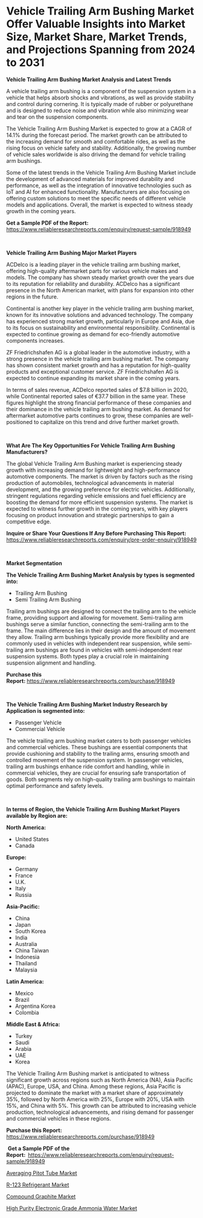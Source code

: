 <p><h1>Vehicle Trailing Arm Bushing Market Offer Valuable Insights into Market Size, Market Share, Market Trends, and Projections Spanning from 2024 to 2031</h1></p><p><strong>Vehicle Trailing Arm Bushing Market Analysis and Latest Trends</strong></p>
<p><p>A vehicle trailing arm bushing is a component of the suspension system in a vehicle that helps absorb shocks and vibrations, as well as provide stability and control during cornering. It is typically made of rubber or polyurethane and is designed to reduce noise and vibration while also minimizing wear and tear on the suspension components.</p><p>The Vehicle Trailing Arm Bushing Market is expected to grow at a CAGR of 14.1% during the forecast period. The market growth can be attributed to the increasing demand for smooth and comfortable rides, as well as the rising focus on vehicle safety and stability. Additionally, the growing number of vehicle sales worldwide is also driving the demand for vehicle trailing arm bushings.</p><p>Some of the latest trends in the Vehicle Trailing Arm Bushing Market include the development of advanced materials for improved durability and performance, as well as the integration of innovative technologies such as IoT and AI for enhanced functionality. Manufacturers are also focusing on offering custom solutions to meet the specific needs of different vehicle models and applications. Overall, the market is expected to witness steady growth in the coming years.</p></p>
<p><strong>Get a Sample PDF of the Report:&nbsp;</strong> <a href="https://www.reliableresearchreports.com/enquiry/request-sample/918949">https://www.reliableresearchreports.com/enquiry/request-sample/918949</a></p>
<p>&nbsp;</p>
<p><strong>Vehicle Trailing Arm Bushing Major Market Players</strong></p>
<p><p>ACDelco is a leading player in the vehicle trailing arm bushing market, offering high-quality aftermarket parts for various vehicle makes and models. The company has shown steady market growth over the years due to its reputation for reliability and durability. ACDelco has a significant presence in the North American market, with plans for expansion into other regions in the future.</p><p>Continental is another key player in the vehicle trailing arm bushing market, known for its innovative solutions and advanced technology. The company has experienced strong market growth, particularly in Europe and Asia, due to its focus on sustainability and environmental responsibility. Continental is expected to continue growing as demand for eco-friendly automotive components increases.</p><p>ZF Friedrichshafen AG is a global leader in the automotive industry, with a strong presence in the vehicle trailing arm bushing market. The company has shown consistent market growth and has a reputation for high-quality products and exceptional customer service. ZF Friedrichshafen AG is expected to continue expanding its market share in the coming years.</p><p>In terms of sales revenue, ACDelco reported sales of $7.8 billion in 2020, while Continental reported sales of €37.7 billion in the same year. These figures highlight the strong financial performance of these companies and their dominance in the vehicle trailing arm bushing market. As demand for aftermarket automotive parts continues to grow, these companies are well-positioned to capitalize on this trend and drive further market growth.</p></p>
<p>&nbsp;</p>
<p><strong>What Are The Key Opportunities For Vehicle Trailing Arm Bushing Manufacturers?</strong></p>
<p><p>The global Vehicle Trailing Arm Bushing market is experiencing steady growth with increasing demand for lightweight and high-performance automotive components. The market is driven by factors such as the rising production of automobiles, technological advancements in material development, and the growing preference for electric vehicles. Additionally, stringent regulations regarding vehicle emissions and fuel efficiency are boosting the demand for more efficient suspension systems. The market is expected to witness further growth in the coming years, with key players focusing on product innovation and strategic partnerships to gain a competitive edge.</p></p>
<p><strong>Inquire or Share Your Questions If Any Before Purchasing This Report:</strong> <a href="https://www.reliableresearchreports.com/enquiry/pre-order-enquiry/918949">https://www.reliableresearchreports.com/enquiry/pre-order-enquiry/918949</a></p>
<p>&nbsp;</p>
<p><strong>Market Segmentation</strong></p>
<p><strong>The Vehicle Trailing Arm Bushing Market Analysis by types is segmented into:</strong></p>
<p><ul><li>Trailing Arm Bushing</li><li>Semi Trailing Arm Bushing</li></ul></p>
<p><p>Trailing arm bushings are designed to connect the trailing arm to the vehicle frame, providing support and allowing for movement. Semi-trailing arm bushings serve a similar function, connecting the semi-trailing arm to the frame. The main difference lies in their design and the amount of movement they allow. Trailing arm bushings typically provide more flexibility and are commonly used in vehicles with independent rear suspension, while semi-trailing arm bushings are found in vehicles with semi-independent rear suspension systems. Both types play a crucial role in maintaining suspension alignment and handling.</p></p>
<p><strong>Purchase this Report:&nbsp;</strong><a href="https://www.reliableresearchreports.com/purchase/918949">https://www.reliableresearchreports.com/purchase/918949</a></p>
<p>&nbsp;</p>
<p><strong>The Vehicle Trailing Arm Bushing Market Industry Research by Application is segmented into:</strong></p>
<p><ul><li>Passenger Vehicle</li><li>Commercial Vehicle</li></ul></p>
<p><p>The vehicle trailing arm bushing market caters to both passenger vehicles and commercial vehicles. These bushings are essential components that provide cushioning and stability to the trailing arms, ensuring smooth and controlled movement of the suspension system. In passenger vehicles, trailing arm bushings enhance ride comfort and handling, while in commercial vehicles, they are crucial for ensuring safe transportation of goods. Both segments rely on high-quality trailing arm bushings to maintain optimal performance and safety levels.</p></p>
<p>&nbsp;</p>
<p><strong>In terms of Region, the Vehicle Trailing Arm Bushing Market Players available by Region are:</strong></p>
<p>
    <p> <strong> North America: </strong>
        <ul>
            <li>United States</li>
            <li>Canada</li>
        </ul>
        </p> 
    <p> <strong> Europe: </strong>
        <ul>
            <li>Germany</li>
            <li>France</li>
            <li>U.K.</li>
            <li>Italy</li>
            <li>Russia</li>
        </ul>
        </p> 
    <p> <strong> Asia-Pacific: </strong>
        <ul>
            <li>China</li>
            <li>Japan</li>
            <li>South Korea</li>
            <li>India</li>
            <li>Australia</li>
            <li>China Taiwan</li>
            <li>Indonesia</li>
            <li>Thailand</li>
            <li>Malaysia</li>
        </ul>
        </p> 
    <p> <strong> Latin America: </strong>
        <ul>
            <li>Mexico</li>
            <li>Brazil</li>
            <li>Argentina Korea</li>
            <li>Colombia</li>
        </ul>
        </p> 
    <p> <strong> Middle East & Africa: </strong>
        <ul>
            <li>Turkey</li>
            <li>Saudi</li>
            <li>Arabia</li>
            <li>UAE</li>
            <li>Korea</li>
        </ul>
    </p>
    </p>
<p><p>The Vehicle Trailing Arm Bushing market is anticipated to witness significant growth across regions such as North America (NA), Asia Pacific (APAC), Europe, USA, and China. Among these regions, Asia Pacific is projected to dominate the market with a market share of approximately 35%, followed by North America with 25%, Europe with 20%, USA with 15%, and China with 5%. This growth can be attributed to increasing vehicle production, technological advancements, and rising demand for passenger and commercial vehicles in these regions.</p></p>
<p><strong>Purchase this Report: </strong><a href="https://www.reliableresearchreports.com/purchase/918949">https://www.reliableresearchreports.com/purchase/918949</a></p>
<p>&nbsp;<strong>Get a Sample PDF of the Report:&nbsp;&nbsp;</strong><a href="https://www.reliableresearchreports.com/enquiry/request-sample/918949">https://www.reliableresearchreports.com/enquiry/request-sample/918949</a></p>
<p><strong></strong></p>
<p><p><a href="https://unruly-ladybug-44b.notion.site/Averaging-Pitot-Tube-Market-A-Comprehensive-Report-of-its-Market-Share-Growth-Trends-2024-2031-c247c0e0848e4f3997bdeb895ad7bb8a">Averaging Pitot Tube Market</a></p><p><a href="https://view.publitas.com/reportprime-1/r-123-refrigerant-market-research-report-provides-thorough-industry-overview-which-offers-an-in-depth-analysis-of-product-trends-and-new-market-divisions/">R-123 Refrigerant Market</a></p><p><a href="https://view.publitas.com/reportprime-1/compound-graphite-market-insights-market-players-and-forecast-till-2030/">Compound Graphite Market</a></p><p><a href="https://view.publitas.com/reportprime-1/high-purity-electronic-grade-ammonia-water-market-size-and-examines-its-market-scope-with-a-primary-focus-on-growth-opportunities-and-forecasted-trends-spanning-from-2023-to-2030/">High Purity Electronic Grade Ammonia Water Market</a></p></p>